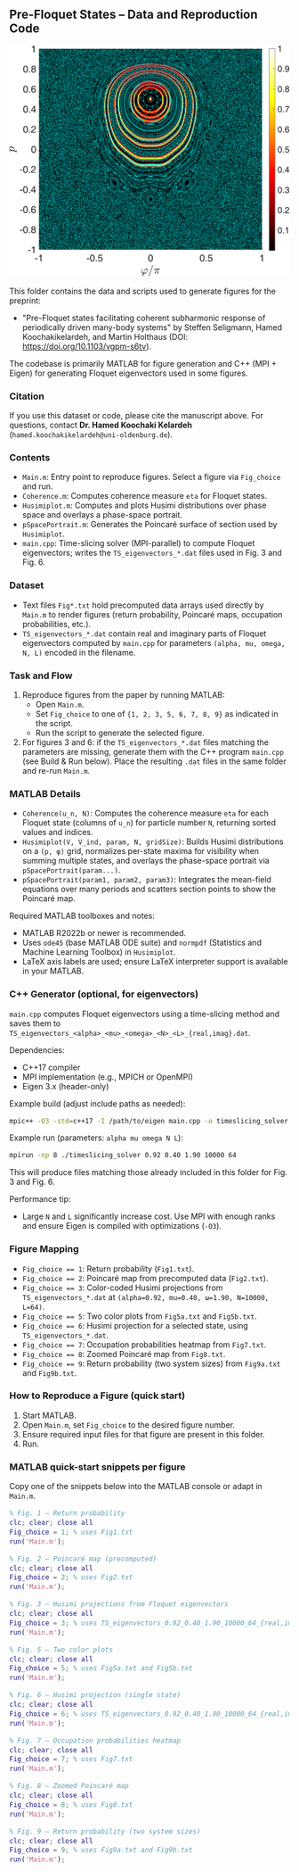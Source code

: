 ## Pre-Floquet States – Data and Reproduction Code

![Husimi/Phase-Space Illustration](tmp2.png)

This folder contains the data and scripts used to generate figures for the preprint:

- "Pre-Floquet states facilitating coherent subharmonic response of periodically driven many-body systems" by Steffen Seligmann, Hamed Koochakikelardeh, and Martin Holthaus (DOI: https://doi.org/10.1103/vgpm-s6tv).
  
The codebase is primarily MATLAB for figure generation and C++ (MPI + Eigen) for generating Floquet eigenvectors used in some figures.


### Citation
If you use this dataset or code, please cite the manuscript above. For questions, contact **Dr. Hamed Koochaki Kelardeh** (`hamed.koochakikelardeh@uni-oldenburg.de`).

### Contents
- `Main.m`: Entry point to reproduce figures. Select a figure via `Fig_choice` and run.
- `Coherence.m`: Computes coherence measure `eta` for Floquet states.
- `Husimiplot.m`: Computes and plots Husimi distributions over phase space and overlays a phase-space portrait.
- `pSpacePortrait.m`: Generates the Poincaré surface of section used by `Husimiplot`.
- `main.cpp`: Time-slicing solver (MPI-parallel) to compute Floquet eigenvectors; writes the `TS_eigenvectors_*.dat` files used in Fig. 3 and Fig. 6.

### Dataset
- Text files `Fig*.txt` hold precomputed data arrays used directly by `Main.m` to render figures (return probability, Poincaré maps, occupation probabilities, etc.).
- `TS_eigenvectors_*.dat` contain real and imaginary parts of Floquet eigenvectors computed by `main.cpp` for parameters `(alpha, mu, omega, N, L)` encoded in the filename.

### Task and Flow
1. Reproduce figures from the paper by running MATLAB:
   - Open `Main.m`.
   - Set `Fig_choice` to one of `{1, 2, 3, 5, 6, 7, 8, 9}` as indicated in the script.
   - Run the script to generate the selected figure.
2. For figures 3 and 6: if the `TS_eigenvectors_*.dat` files matching the parameters are missing, generate them with the C++ program `main.cpp` (see Build & Run below). Place the resulting `.dat` files in the same folder and re-run `Main.m`.

### MATLAB Details
- `Coherence(u_n, N)`: Computes the coherence measure `eta` for each Floquet state (columns of `u_n`) for particle number `N`, returning sorted values and indices.
- `Husimiplot(V, V_ind, param, N, gridSize)`: Builds Husimi distributions on a `(p, φ)` grid, normalizes per-state maxima for visibility when summing multiple states, and overlays the phase-space portrait via `pSpacePortrait(param...)`.
- `pSpacePortrait(param1, param2, param3)`: Integrates the mean-field equations over many periods and scatters section points to show the Poincaré map.

Required MATLAB toolboxes and notes:
- MATLAB R2022b or newer is recommended.
- Uses `ode45` (base MATLAB ODE suite) and `normpdf` (Statistics and Machine Learning Toolbox) in `Husimiplot`.
- LaTeX axis labels are used; ensure LaTeX interpreter support is available in your MATLAB.

### C++ Generator (optional, for eigenvectors)
`main.cpp` computes Floquet eigenvectors using a time-slicing method and saves them to `TS_eigenvectors_<alpha>_<mu>_<omega>_<N>_<L>_{real,imag}.dat`.

Dependencies:
- C++17 compiler
- MPI implementation (e.g., MPICH or OpenMPI)
- Eigen 3.x (header-only)

Example build (adjust include paths as needed):
```bash
mpic++ -O3 -std=c++17 -I /path/to/eigen main.cpp -o timeslicing_solver
```

Example run (parameters: `alpha mu omega N L`):
```bash
mpirun -np 8 ./timeslicing_solver 0.92 0.40 1.90 10000 64
```
This will produce files matching those already included in this folder for Fig. 3 and Fig. 6.

Performance tip:
- Large `N` and `L` significantly increase cost. Use MPI with enough ranks and ensure Eigen is compiled with optimizations (`-O3`).

### Figure Mapping
- `Fig_choice == 1`: Return probability (`Fig1.txt`).
- `Fig_choice == 2`: Poincaré map from precomputed data (`Fig2.txt`).
- `Fig_choice == 3`: Color-coded Husimi projections from `TS_eigenvectors_*.dat` at `(alpha=0.92, mu=0.40, ω=1.90, N=10000, L=64)`.
- `Fig_choice == 5`: Two color plots from `Fig5a.txt` and `Fig5b.txt`.
- `Fig_choice == 6`: Husimi projection for a selected state, using `TS_eigenvectors_*.dat`.
- `Fig_choice == 7`: Occupation probabilities heatmap from `Fig7.txt`.
- `Fig_choice == 8`: Zoomed Poincaré map from `Fig8.txt`.
- `Fig_choice == 9`: Return probability (two system sizes) from `Fig9a.txt` and `Fig9b.txt`.

### How to Reproduce a Figure (quick start)
1. Start MATLAB.
2. Open `Main.m`, set `Fig_choice` to the desired figure number.
3. Ensure required input files for that figure are present in this folder.
4. Run.

### MATLAB quick-start snippets per figure
Copy one of the snippets below into the MATLAB console or adapt in `Main.m`.

```matlab
% Fig. 1 – Return probability
clc; clear; close all
Fig_choice = 1; % uses Fig1.txt
run('Main.m');
```

```matlab
% Fig. 2 – Poincaré map (precomputed)
clc; clear; close all
Fig_choice = 2; % uses Fig2.txt
run('Main.m');
```

```matlab
% Fig. 3 – Husimi projections from Floquet eigenvectors
clc; clear; close all
Fig_choice = 3; % uses TS_eigenvectors_0.92_0.40_1.90_10000_64_{real,imag}.dat
run('Main.m');
```

```matlab
% Fig. 5 – Two color plots
clc; clear; close all
Fig_choice = 5; % uses Fig5a.txt and Fig5b.txt
run('Main.m');
```

```matlab
% Fig. 6 – Husimi projection (single state)
clc; clear; close all
Fig_choice = 6; % uses TS_eigenvectors_0.92_0.40_1.90_10000_64_{real,imag}.dat
run('Main.m');
```

```matlab
% Fig. 7 – Occupation probabilities heatmap
clc; clear; close all
Fig_choice = 7; % uses Fig7.txt
run('Main.m');
```

```matlab
% Fig. 8 – Zoomed Poincaré map
clc; clear; close all
Fig_choice = 8; % uses Fig8.txt
run('Main.m');
```

```matlab
% Fig. 9 – Return probability (two system sizes)
clc; clear; close all
Fig_choice = 9; % uses Fig9a.txt and Fig9b.txt
run('Main.m');
```




